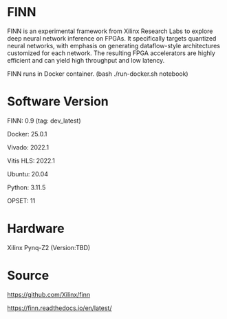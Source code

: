# FINN

FINN is an experimental framework from Xilinx Research Labs to explore deep neural network inference on FPGAs. It specifically targets quantized neural networks, with emphasis on generating dataflow-style architectures customized for each network. The resulting FPGA accelerators are highly efficient and can yield high throughput and low latency. 

FINN runs in Docker container. (bash ./run-docker.sh notebook)


# Software Version

FINN: 0.9 (tag: dev_latest)

Docker: 25.0.1

Vivado: 2022.1

Vitis HLS: 2022.1

Ubuntu: 20.04

Python: 3.11.5

OPSET: 11


# Hardware

Xilinx Pynq-Z2 (Version:TBD)


# Source

https://github.com/Xilinx/finn

https://finn.readthedocs.io/en/latest/
